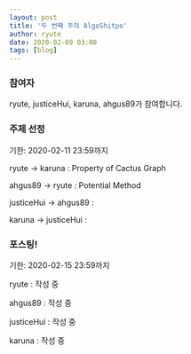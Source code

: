 ```yaml
---
layout: post
title: '두 번째 주의 AlgoShitpo'
author: ryute
date: 2020-02-09 03:00
tags: [blog]
---
```


### 참여자

ryute, justiceHui, karuna, ahgus89가 참여합니다.

### 주제 선정

기한: 2020-02-11 23:59까지

ryute -> karuna : Property of Cactus Graph

ahgus89 -> ryute : Potential Method

justiceHui -> ahgus89 :

karuna -> justiceHui :

### 포스팅!

기한: 2020-02-15 23:59까지

ryute : 작성 중

ahgus89 : 작성 중

justiceHui : 작성 중

karuna : 작성 중
